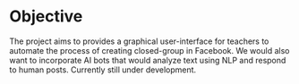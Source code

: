 # Objective
The project aims to provides a graphical user-interface for teachers to automate the process of creating closed-group in Facebook. We would also want to incorporate AI bots that would analyze text using NLP and respond to human posts. Currently still under development.
